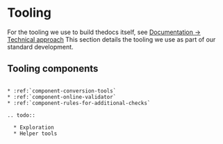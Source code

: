 # Tooling

For the tooling we use to build thedocs itself, see [Documentation -> Technical approach](section-documentation-technical)
This section details the tooling we use as part of our standard development.


## Tooling components

```eval_rst

* :ref:`component-conversion-tools`
* :ref:`component-online-validator`
* :ref:`component-rules-for-additional-checks`

.. todo::

  * Exploration
  * Helper tools

```
